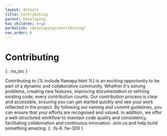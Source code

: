 ```yaml
---
layout: default
title: Contributing
parent: Developing
has_children: true
permalink: /developing/contributing/
nav_order: 6
---
```


# Contributing
{: .no_toc }

Contributing to {% include flamapy.html %} is an exciting opportunity to be part of a dynamic and collaborative community. Whether it's solving problems, creating new features, improving documentation or refining existing code, every contribution counts. Our contribution process is clear and accessible, ensuring you can get started quickly and see your work reflected in the project. By following our naming and commit guidelines, you can ensure that your efforts are recognised and valued. In addition, we offer a well-structured workflow to maintain code quality and consistency, facilitating collaboration and continuous innovation. Join us and help build something amazing.
{: .fs-6 .fw-300 }

